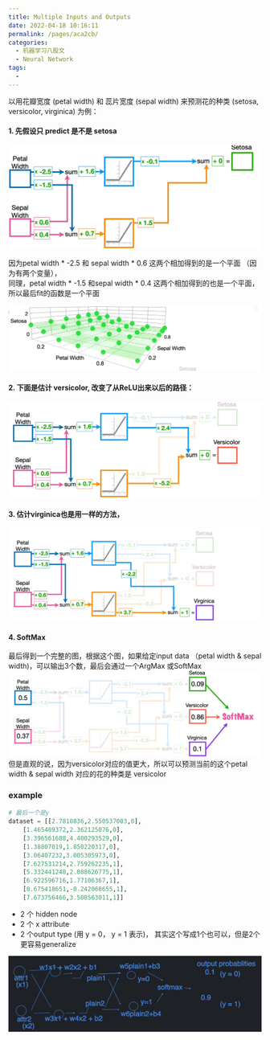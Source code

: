 ```yaml
---
title: Multiple Inputs and Outputs
date: 2022-04-18 10:16:11
permalink: /pages/aca2cb/
categories:
  - 机器学习八股文
  - Neural Network
tags:
  - 
---
```

以用花瓣宽度 (petal width) 和 蕊片宽度 (sepal width) 来预测花的种类 (setosa, versicolor, virginica) 为例：


#### 1. 先假设只 predict 是不是 setosa
![](https://raw.githubusercontent.com/emmableu/image/master/202204181043619.png)

因为petal width * -2.5 和 sepal width * 0.6 这两个相加得到的是一个平面 （因为有两个变量），     
同理，petal width * -1.5  和sepal width * 0.4 这两个相加得到的也是一个平面，    
所以最后fit的函数是一个平面

![](https://raw.githubusercontent.com/emmableu/image/master/202204181041146.png)

#### 2. 下面是估计 versicolor, 改变了从ReLU出来以后的路径：
![](https://raw.githubusercontent.com/emmableu/image/master/202204181051938.png)

#### 3. 估计virginica也是用一样的方法，
![](https://raw.githubusercontent.com/emmableu/image/master/202204181056220.png)

#### 4. SoftMax
最后得到一个完整的图，根据这个图，如果给定input data （petal width & sepal width)，可以输出3个数，最后会通过一个ArgMax 或SoftMax
![](https://raw.githubusercontent.com/emmableu/image/master/202204181054224.png)
但是直观的说，因为versicolor对应的值更大，所以可以预测当前的这个petal width & sepal width 对应的花的种类是 versicolor



### example
```python
# 最后一个是y
dataset = [[2.7810836,2.550537003,0],
	[1.465489372,2.362125076,0],
	[3.396561688,4.400293529,0],
	[1.38807019,1.850220317,0],
	[3.06407232,3.005305973,0],
	[7.627531214,2.759262235,1],
	[5.332441248,2.088626775,1],
	[6.922596716,1.77106367,1],
	[8.675418651,-0.242068655,1],
	[7.673756466,3.508563011,1]]
```



- 2 个 hidden node
- 2 个 x attribute
- 2 个output type (用 y = 0， y = 1 表示)， 其实这个写成1个也可以，但是2个更容易generalize


![](https://raw.githubusercontent.com/emmableu/image/master/202209151223924.png)


